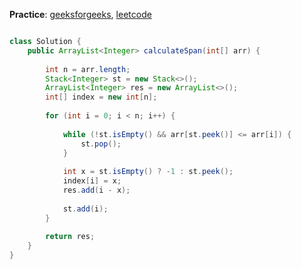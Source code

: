 **Practice**: [geeksforgeeks](https://www.geeksforgeeks.org/problems/stock-span-problem-1587115621/1), [leetcode]()



```java

class Solution {
    public ArrayList<Integer> calculateSpan(int[] arr) {
        
        int n = arr.length;
        Stack<Integer> st = new Stack<>();
        ArrayList<Integer> res = new ArrayList<>();
        int[] index = new int[n];
        
        for (int i = 0; i < n; i++) {
            
            while (!st.isEmpty() && arr[st.peek()] <= arr[i]) {
                st.pop();
            }
            
            int x = st.isEmpty() ? -1 : st.peek();
            index[i] = x;
            res.add(i - x);
            
            st.add(i);
        }
        
        return res;
    }
}

```